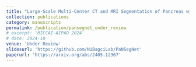 ```yaml
---
title: "Large-Scale Multi-Center CT and MRI Segmentation of Pancreas with Deep Learning"
collection: publications
category: manuscripts
permalink: /publication/pansegnet_under_review
# excerpt: 'MICCAI-AIPAD 2024'
# date: 2024-10
venue: 'Under Review'
slidesurl: 'https://github.com/NUBagciLab/PaNSegNet'
paperurl: 'https://arxiv.org/abs/2405.12367'
---
```

